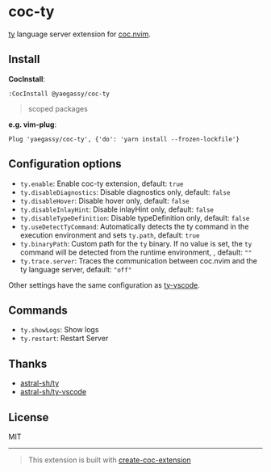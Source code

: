 # coc-ty

[ty](https://github.com/astral-sh/ty) language server extension for [coc.nvim](https://github.com/neoclide/coc.nvim).

## Install

**CocInstall**:

```vim
:CocInstall @yaegassy/coc-ty
```

> scoped packages

**e.g. vim-plug**:

```vim
Plug 'yaegassy/coc-ty', {'do': 'yarn install --frozen-lockfile'}
```

## Configuration options

- `ty.enable`: Enable coc-ty extension, default: `true`
- `ty.disableDiagnostics`: Disable diagnostics only, default: `false`
- `ty.disableHover`: Disable hover only, default: `false`
- `ty.disableInlayHint`: Disable inlayHint only, default: `false`
- `ty.disableTypeDefinition`: Disable typeDefinition only, default: `false`
- `ty.useDetectTyCommand`: Automatically detects the ty command in the execution environment and sets `ty.path`, default: `true`
- `ty.binaryPath`: Custom path for the `ty` binary. If no value is set, the `ty` command will be detected from the runtime environment, , default: `""`
- `ty.trace.server`: Traces the communication between coc.nvim and the ty language server, default: `"off"`

Other settings have the same configuration as [ty-vscode](https://github.com/astral-sh/ty-vscode).

## Commands

- `ty.showLogs`: Show logs
- `ty.restart`: Restart Server

## Thanks

- [astral-sh/ty](https://github.com/astral-sh/ty)
- [astral-sh/ty-vscode](https://github.com/astral-sh/ty-vscode)

## License

MIT

---

> This extension is built with [create-coc-extension](https://github.com/fannheyward/create-coc-extension)
